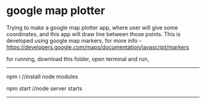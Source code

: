 # google map plotter

Trying to make a google map plotter app, where user will give some coordinates, and this app will draw line between those points. This is developed using google map markers, for more info - https://developers.google.com/maps/documentation/javascript/markers

for running, download this folder, open terminal and run, 

***
npm i //install node modules

npm start //node server starts
***
